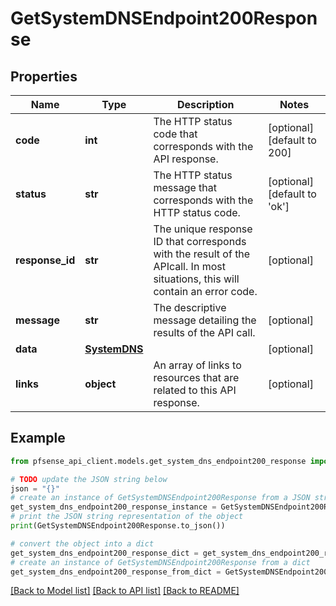 # GetSystemDNSEndpoint200Response


## Properties

Name | Type | Description | Notes
------------ | ------------- | ------------- | -------------
**code** | **int** | The HTTP status code that corresponds with the API response. | [optional] [default to 200]
**status** | **str** | The HTTP status message that corresponds with the HTTP status code. | [optional] [default to 'ok']
**response_id** | **str** | The unique response ID that corresponds with the result of the APIcall. In most situations, this will contain an error code. | [optional] 
**message** | **str** | The descriptive message detailing the results of the API call. | [optional] 
**data** | [**SystemDNS**](SystemDNS.md) |  | [optional] 
**links** | **object** | An array of links to resources that are related to this API response. | [optional] 

## Example

```python
from pfsense_api_client.models.get_system_dns_endpoint200_response import GetSystemDNSEndpoint200Response

# TODO update the JSON string below
json = "{}"
# create an instance of GetSystemDNSEndpoint200Response from a JSON string
get_system_dns_endpoint200_response_instance = GetSystemDNSEndpoint200Response.from_json(json)
# print the JSON string representation of the object
print(GetSystemDNSEndpoint200Response.to_json())

# convert the object into a dict
get_system_dns_endpoint200_response_dict = get_system_dns_endpoint200_response_instance.to_dict()
# create an instance of GetSystemDNSEndpoint200Response from a dict
get_system_dns_endpoint200_response_from_dict = GetSystemDNSEndpoint200Response.from_dict(get_system_dns_endpoint200_response_dict)
```
[[Back to Model list]](../README.md#documentation-for-models) [[Back to API list]](../README.md#documentation-for-api-endpoints) [[Back to README]](../README.md)


